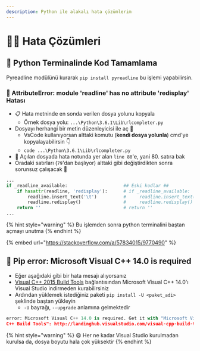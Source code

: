 ```yaml
---
description: Python ile alakalı hata çözümlerim
---
```


# 👨‍🔧 Hata Çözümleri

## 🧪 Python Terminalinde Kod Tamamlama

Pyreadline modülünü kurarak `pip install pyreadline` bu işlemi yapabilirsin.

### 🐞 AttributeError: module 'readline' has no attribute 'redisplay' Hatası

* 📋 Hata metninde en sonda verilen dosya yolunu kopyala 
  * Örnek dosya yolu: `...\Python\3.6.1\Lib\rlcompleter.py`
* Dosyayı herhangi bir metin düzenleyicisi ile aç 📑
  * VsCode kullanıyorsan alttaki komutu \(**kendi dosya yolunla**\) cmd'ye kopyalayabilirsin 👇 
  * `code ...\Python\3.6.1\Lib\rlcompleter.py`
* 👀 Açılan dosyada hata notunda yer alan `line 80`'e, yani 80. satıra bak 
* Oradaki satırları \(`79`'dan başlıyor\) alttaki gibi değiştirdikten sonra sorunsuz çalışacak 🚀

```python
...
if _readline_available:                     ## Eski kodlar ##
    if hasattr(readline, 'redisplay'):      # if _readline_available:
        readline.insert_text('\t')          #     readline.insert_text('\t')
        readline.redisplay()                #     readline.redisplay()
    return ''                               # return ''
...
```

{% hint style="warning" %}
Bu işlemden sonra python terminalini baştan açmayı unutma
{% endhint %}

{% embed url="https://stackoverflow.com/a/57834015/9770490" %}

## 🧰 Pip error: Microsoft Visual C++ 14.0 is required

* Eğer aşağıdaki gibi bir hata mesajı alıyorsanız
*  [Visual C++ 2015 Build Tools](http://go.microsoft.com/fwlink/?LinkId=691126&fixForIE=.exe.) bağlantısından Microsoft Visual C++ 14.0'ı Visual Studio indirmeden kurabilirsiniz
* Ardından yüklemek istediğiniz paketi `pip install -U <paket_adi>` şeklinde baştan yükleyin
  * `-U` bayrağı,  `--upgrade` anlamına gelmektedir

```python
error: Microsoft Visual C++ 14.0 is required. Get it with "Microsoft Visual
C++ Build Tools": http://landinghub.visualstudio.com/visual-cpp-build-tools
```

{% hint style="warning" %}
😩 Her ne kadar Visual Studio kurulmadan kurulsa da, dosya boyutu hala çok yüksektir
{% endhint %}

